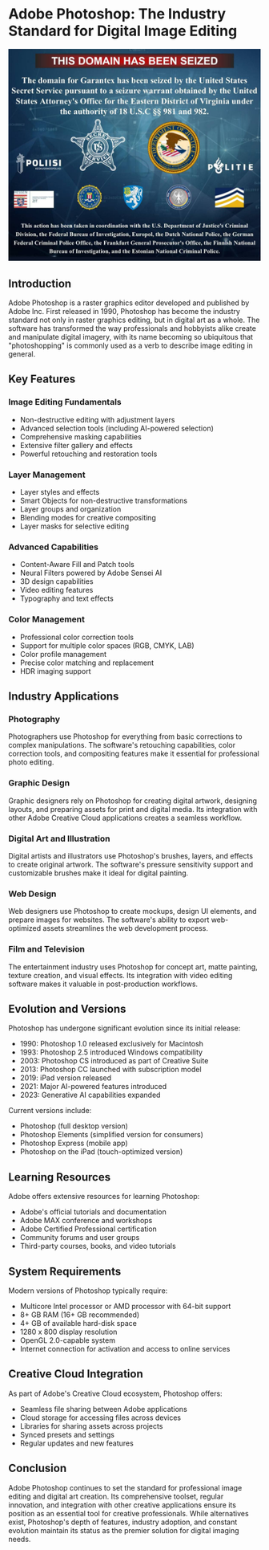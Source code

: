 # Adobe Photoshop: The Industry Standard for Digital Image Editing

![Image](assets/photo_2025-03-06_20-09-44.jpg)


## Introduction

Adobe Photoshop is a raster graphics editor developed and published by Adobe Inc. First released in 1990, Photoshop has become the industry standard not only in raster graphics editing, but in digital art as a whole. The software has transformed the way professionals and hobbyists alike create and manipulate digital imagery, with its name becoming so ubiquitous that "photoshopping" is commonly used as a verb to describe image editing in general.

## Key Features

### Image Editing Fundamentals
- Non-destructive editing with adjustment layers
- Advanced selection tools (including AI-powered selection)
- Comprehensive masking capabilities
- Extensive filter gallery and effects
- Powerful retouching and restoration tools

### Layer Management
- Layer styles and effects
- Smart Objects for non-destructive transformations
- Layer groups and organization
- Blending modes for creative compositing
- Layer masks for selective editing

### Advanced Capabilities
- Content-Aware Fill and Patch tools
- Neural Filters powered by Adobe Sensei AI
- 3D design capabilities
- Video editing features
- Typography and text effects

### Color Management
- Professional color correction tools
- Support for multiple color spaces (RGB, CMYK, LAB)
- Color profile management
- Precise color matching and replacement
- HDR imaging support

## Industry Applications

### Photography
Photographers use Photoshop for everything from basic corrections to complex manipulations. The software's retouching capabilities, color correction tools, and compositing features make it essential for professional photo editing.

### Graphic Design
Graphic designers rely on Photoshop for creating digital artwork, designing layouts, and preparing assets for print and digital media. Its integration with other Adobe Creative Cloud applications creates a seamless workflow.

### Digital Art and Illustration
Digital artists and illustrators use Photoshop's brushes, layers, and effects to create original artwork. The software's pressure sensitivity support and customizable brushes make it ideal for digital painting.

### Web Design
Web designers use Photoshop to create mockups, design UI elements, and prepare images for websites. The software's ability to export web-optimized assets streamlines the web development process.

### Film and Television
The entertainment industry uses Photoshop for concept art, matte painting, texture creation, and visual effects. Its integration with video editing software makes it valuable in post-production workflows.

## Evolution and Versions

Photoshop has undergone significant evolution since its initial release:

- 1990: Photoshop 1.0 released exclusively for Macintosh
- 1993: Photoshop 2.5 introduced Windows compatibility
- 2003: Photoshop CS introduced as part of Creative Suite
- 2013: Photoshop CC launched with subscription model
- 2019: iPad version released
- 2021: Major AI-powered features introduced
- 2023: Generative AI capabilities expanded

Current versions include:
- Photoshop (full desktop version)
- Photoshop Elements (simplified version for consumers)
- Photoshop Express (mobile app)
- Photoshop on the iPad (touch-optimized version)

## Learning Resources

Adobe offers extensive resources for learning Photoshop:

- Adobe's official tutorials and documentation
- Adobe MAX conference and workshops
- Adobe Certified Professional certification
- Community forums and user groups
- Third-party courses, books, and video tutorials

## System Requirements

Modern versions of Photoshop typically require:

- Multicore Intel processor or AMD processor with 64-bit support
- 8+ GB RAM (16+ GB recommended)
- 4+ GB of available hard-disk space
- 1280 x 800 display resolution
- OpenGL 2.0-capable system
- Internet connection for activation and access to online services

## Creative Cloud Integration

As part of Adobe's Creative Cloud ecosystem, Photoshop offers:

- Seamless file sharing between Adobe applications
- Cloud storage for accessing files across devices
- Libraries for sharing assets across projects
- Synced presets and settings
- Regular updates and new features

## Conclusion

Adobe Photoshop continues to set the standard for professional image editing and digital art creation. Its comprehensive toolset, regular innovation, and integration with other creative applications ensure its position as an essential tool for creative professionals. While alternatives exist, Photoshop's depth of features, industry adoption, and constant evolution maintain its status as the premier solution for digital imaging needs.
